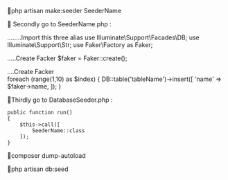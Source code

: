 🌸php artisan make:seeder SeederName

🌸 Secondly go to SeederName.php :
 
   ........Import this three alias
    use Illuminate\Support\Facades\DB;
    use Illuminate\Support\Str;
    use Faker\Factory as Faker;

   .....Create Facker 
    $faker = Faker::create();

   ....Create Facker  
    foreach (range(1,10) as $index) {
        DB::table('tableName')->insert([
            'name' => $faker->name,
        ]);
    } 


🌸Thirdly go to DatabaseSeeder.php :
      
    public function run()
    {
        $this->call([
            SeederName::class
        ]);
    }

🌸composer dump-autoload

🌸php artisan db:seed